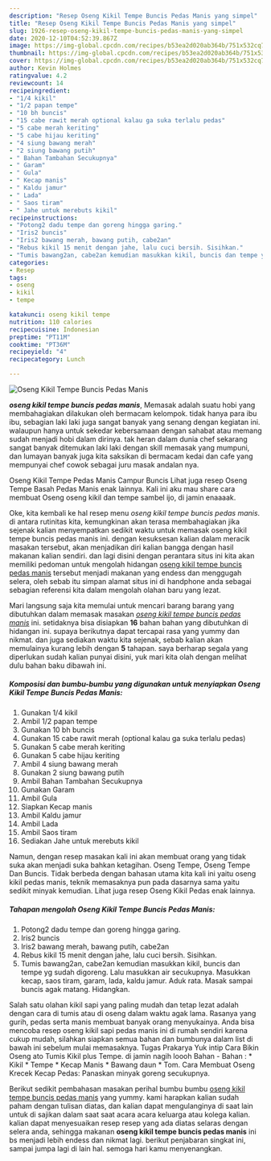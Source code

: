 ```yaml
---
description: "Resep Oseng Kikil Tempe Buncis Pedas Manis yang simpel"
title: "Resep Oseng Kikil Tempe Buncis Pedas Manis yang simpel"
slug: 1926-resep-oseng-kikil-tempe-buncis-pedas-manis-yang-simpel
date: 2020-12-10T04:52:39.867Z
image: https://img-global.cpcdn.com/recipes/b53ea2d020ab364b/751x532cq70/oseng-kikil-tempe-buncis-pedas-manis-foto-resep-utama.jpg
thumbnail: https://img-global.cpcdn.com/recipes/b53ea2d020ab364b/751x532cq70/oseng-kikil-tempe-buncis-pedas-manis-foto-resep-utama.jpg
cover: https://img-global.cpcdn.com/recipes/b53ea2d020ab364b/751x532cq70/oseng-kikil-tempe-buncis-pedas-manis-foto-resep-utama.jpg
author: Kevin Holmes
ratingvalue: 4.2
reviewcount: 14
recipeingredient:
- "1/4 kikil"
- "1/2 papan tempe"
- "10 bh buncis"
- "15 cabe rawit merah optional kalau ga suka terlalu pedas"
- "5 cabe merah keriting"
- "5 cabe hijau keriting"
- "4 siung bawang merah"
- "2 siung bawang putih"
- " Bahan Tambahan Secukupnya"
- " Garam"
- " Gula"
- " Kecap manis"
- " Kaldu jamur"
- " Lada"
- " Saos tiram"
- " Jahe untuk merebuts kikil"
recipeinstructions:
- "Potong2 dadu tempe dan goreng hingga garing."
- "Iris2 buncis"
- "Iris2 bawang merah, bawang putih, cabe2an"
- "Rebus kikil 15 menit dengan jahe, lalu cuci bersih. Sisihkan."
- "Tumis bawang2an, cabe2an kemudian masukkan kikil, buncis dan tempe yg sudah digoreng. Lalu masukkan air secukupnya. Masukkan kecap, saos tiram, garam, lada, kaldu jamur. Aduk rata. Masak sampai buncis agak matang. Hidangkan."
categories:
- Resep
tags:
- oseng
- kikil
- tempe

katakunci: oseng kikil tempe 
nutrition: 110 calories
recipecuisine: Indonesian
preptime: "PT11M"
cooktime: "PT36M"
recipeyield: "4"
recipecategory: Lunch

---
```



![Oseng Kikil Tempe Buncis Pedas Manis](https://img-global.cpcdn.com/recipes/b53ea2d020ab364b/751x532cq70/oseng-kikil-tempe-buncis-pedas-manis-foto-resep-utama.jpg)

<b><i>oseng kikil tempe buncis pedas manis</i></b>, Memasak adalah suatu hobi yang membahagiakan dilakukan oleh bermacam kelompok. tidak hanya para ibu ibu, sebagian laki laki juga sangat banyak yang senang dengan kegiatan ini. walaupun hanya untuk sekedar kebersamaan dengan sahabat atau memang sudah menjadi hobi dalam dirinya. tak heran dalam dunia chef sekarang sangat banyak ditemukan laki laki dengan skill memasak yang mumpuni, dan lumayan banyak juga kita saksikan di bermacam kedai dan cafe yang mempunyai chef cowok sebagai juru masak andalan nya.

Oseng Kikil Tempe Pedas Manis Campur Buncis Lihat juga resep Oseng Tempe Basah Pedas Manis enak lainnya. Kali ini aku mau share cara membuat Oseng oseng kikil dan tempe sambel ijo, di jamin enaaaak.

Oke, kita kembali ke hal resep menu <i>oseng kikil tempe buncis pedas manis</i>. di antara rutinitas kita, kemungkinan akan terasa membahagiakan jika sejenak kalian menyempatkan sedikit waktu untuk memasak oseng kikil tempe buncis pedas manis ini. dengan kesuksesan kalian dalam meracik masakan tersebut, akan menjadikan diri kalian bangga dengan hasil makanan kalian sendiri. dan lagi disini dengan perantara situs ini kita akan memiliki pedoman untuk mengolah hidangan <u>oseng kikil tempe buncis pedas manis</u> tersebut menjadi makanan yang endess dan menggugah selera, oleh sebab itu simpan alamat situs ini di handphone anda sebagai sebagian referensi kita dalam mengolah olahan baru yang lezat.


Mari langsung saja kita memulai untuk mencari barang barang yang dibutuhkan dalam memasak masakan <u><i>oseng kikil tempe buncis pedas manis</i></u> ini. setidaknya bisa disiapkan <b>16</b> bahan bahan yang dibutuhkan di hidangan ini. supaya berikutnya dapat tercapai rasa yang yummy dan nikmat. dan juga sediakan waktu kita sejenak, sebab kalian akan memulainya kurang lebih dengan <b>5</b> tahapan. saya berharap segala yang diperlukan sudah kalian punyai disini, yuk mari kita olah dengan melihat dulu bahan baku dibawah ini.

<!--inarticleads1-->

##### Komposisi dan bumbu-bumbu yang digunakan untuk menyiapkan Oseng Kikil Tempe Buncis Pedas Manis:

1. Gunakan 1/4 kikil
1. Ambil 1/2 papan tempe
1. Gunakan 10 bh buncis
1. Gunakan 15 cabe rawit merah (optional kalau ga suka terlalu pedas)
1. Gunakan 5 cabe merah keriting
1. Gunakan 5 cabe hijau keriting
1. Ambil 4 siung bawang merah
1. Gunakan 2 siung bawang putih
1. Ambil  Bahan Tambahan Secukupnya
1. Gunakan  Garam
1. Ambil  Gula
1. Siapkan  Kecap manis
1. Ambil  Kaldu jamur
1. Ambil  Lada
1. Ambil  Saos tiram
1. Sediakan  Jahe untuk merebuts kikil


Namun, dengan resep masakan kali ini akan membuat orang yang tidak suka akan menjadi suka bahkan ketagihan. Oseng Tempe, Oseng Tempe Dan Buncis. Tidak berbeda dengan bahasan utama kita kali ini yaitu oseng kikil pedas manis, teknik memasaknya pun pada dasarnya sama yaitu sedikit minyak kemudian. Lihat juga resep Oseng Kikil Pedas enak lainnya. 

<!--inarticleads2-->

##### Tahapan mengolah Oseng Kikil Tempe Buncis Pedas Manis:

1. Potong2 dadu tempe dan goreng hingga garing.
1. Iris2 buncis
1. Iris2 bawang merah, bawang putih, cabe2an
1. Rebus kikil 15 menit dengan jahe, lalu cuci bersih. Sisihkan.
1. Tumis bawang2an, cabe2an kemudian masukkan kikil, buncis dan tempe yg sudah digoreng. Lalu masukkan air secukupnya. Masukkan kecap, saos tiram, garam, lada, kaldu jamur. Aduk rata. Masak sampai buncis agak matang. Hidangkan.


Salah satu olahan kikil sapi yang paling mudah dan tetap lezat adalah dengan cara di tumis atau di oseng dalam waktu agak lama. Rasanya yang gurih, pedas serta manis membuat banyak orang menyukainya. Anda bisa mencoba resep oseng kikil sapi pedas manis ini di rumah sendiri karena cukup mudah, silahkan siapkan semua bahan dan bumbunya dalam list di bawah ini sebelum mulai memasaknya. Tugas Prakarya Yuk intip Cara Bikin Oseng ato Tumis Kikil plus Tempe. di jamin nagih loooh Bahan - Bahan : * Kikil * Tempe * Kecap Manis * Bawang daun * Tom. Cara Membuat Oseng Krecek Kecap Pedas: Panaskan minyak goreng secukupnya. 

Berikut sedikit pembahasan masakan perihal bumbu bumbu <u>oseng kikil tempe buncis pedas manis</u> yang yummy. kami harapkan kalian sudah paham dengan tulisan diatas, dan kalian dapat mengulanginya di saat lain untuk di sajikan dalam saat saat acara acara keluarga atau kolega kalian. kalian dapat menyesuaikan resep resep yang ada diatas selaras dengan selera anda, sehingga makanan <b>oseng kikil tempe buncis pedas manis</b> ini bs menjadi lebih endess dan nikmat lagi. berikut penjabaran singkat ini, sampai jumpa lagi di lain hal. semoga hari kamu menyenangkan.
